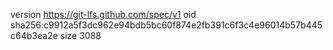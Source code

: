 version https://git-lfs.github.com/spec/v1
oid sha256:c9912a5f3dc962e94bdb5bc60f874e2fb391c6f3c4e96014b57b445c64b3ea2e
size 3088
